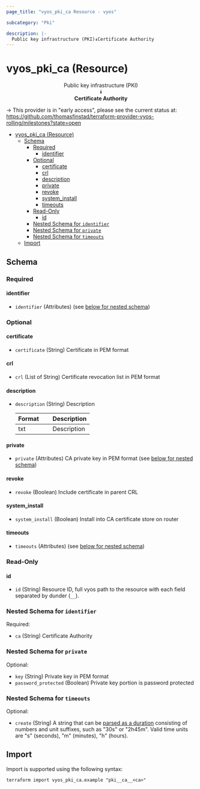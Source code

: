 ```yaml
---
page_title: "vyos_pki_ca Resource - vyos"

subcategory: "Pki"

description: |-
  Public key infrastructure (PKI)⯯Certificate Authority
---
```


# vyos_pki_ca (Resource)
<center>


Public key infrastructure (PKI)  
⯯  
**Certificate Authority**


</center>

-> This provider is in "early access", please see the current status at: https://github.com/thomasfinstad/terraform-provider-vyos-rolling/milestones?state=open

<!--TOC-->

- [vyos_pki_ca (Resource)](#vyos_pki_ca-resource)
  - [Schema](#schema)
    - [Required](#required)
      - [identifier](#identifier)
    - [Optional](#optional)
      - [certificate](#certificate)
      - [crl](#crl)
      - [description](#description)
      - [private](#private)
      - [revoke](#revoke)
      - [system_install](#system_install)
      - [timeouts](#timeouts)
    - [Read-Only](#read-only)
      - [id](#id)
    - [Nested Schema for `identifier`](#nested-schema-for-identifier)
    - [Nested Schema for `private`](#nested-schema-for-private)
    - [Nested Schema for `timeouts`](#nested-schema-for-timeouts)
  - [Import](#import)

<!--TOC-->

<!-- schema generated by tfplugindocs -->
## Schema

### Required

#### identifier
- `identifier` (Attributes) (see [below for nested schema](#nestedatt--identifier))

### Optional

#### certificate
- `certificate` (String) Certificate in PEM format
#### crl
- `crl` (List of String) Certificate revocation list in PEM format
#### description
- `description` (String) Description

    |  Format  &emsp;|  Description  |
    |----------|---------------|
    |  txt     &emsp;|  Description  |
#### private
- `private` (Attributes) CA private key in PEM format (see [below for nested schema](#nestedatt--private))
#### revoke
- `revoke` (Boolean) Include certificate in parent CRL
#### system_install
- `system_install` (Boolean) Install into CA certificate store on router
#### timeouts
- `timeouts` (Attributes) (see [below for nested schema](#nestedatt--timeouts))

### Read-Only

#### id
- `id` (String) Resource ID, full vyos path to the resource with each field separated by dunder (`__`).

<a id="nestedatt--identifier"></a>
### Nested Schema for `identifier`

Required:

- `ca` (String) Certificate Authority


<a id="nestedatt--private"></a>
### Nested Schema for `private`

Optional:

- `key` (String) Private key in PEM format
- `password_protected` (Boolean) Private key portion is password protected


<a id="nestedatt--timeouts"></a>
### Nested Schema for `timeouts`

Optional:

- `create` (String) A string that can be [parsed as a duration](https://pkg.go.dev/time#ParseDuration) consisting of numbers and unit suffixes, such as &#34;30s&#34; or &#34;2h45m&#34;. Valid time units are &#34;s&#34; (seconds), &#34;m&#34; (minutes), &#34;h&#34; (hours).

## Import

Import is supported using the following syntax:

```shell
terraform import vyos_pki_ca.example "pki__ca__<ca>"
```
